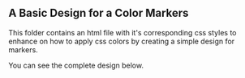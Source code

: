 ## A Basic Design for a Color Markers

This folder contains an html file with it's corresponding css styles to enhance on how to apply css colors by creating a simple design for markers.

You can see the complete design below.